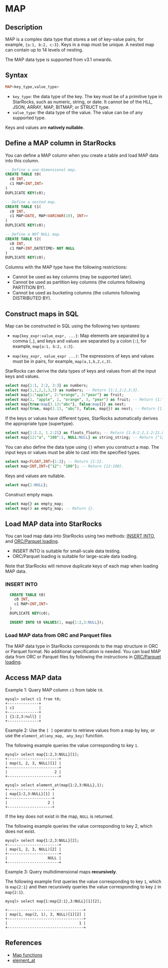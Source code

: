 # MAP

## Description

MAP is a complex data type that stores a set of key-value pairs, for example, `{a:1, b:2, c:3}`. Keys in a map must be unique. A nested map can contain up to 14 levels of nesting.

The MAP data type is supported from v3.1 onwards.

## Syntax

```Haskell
MAP<key_type,value_type>
```

- `key_type`: the data type of the key. The key must be of a primitive type in StarRocks, such as numeric, string, or date. It cannot be of the HLL, JSON, ARRAY, MAP, BITMAP, or STRUCT type.
- `value_type`: the data type of the value. The value can be of any supported type.

Keys and values are **natively nullable**.

## Define a MAP column in StarRocks

You can define a MAP column when you create a table and load MAP data into this column.

```SQL
-- Define a one-dimensional map.
CREATE TABLE t0(
  c0 INT,
  c1 MAP<INT,INT>
)
DUPLICATE KEY(c0);

-- Define a nested map.
CREATE TABLE t1(
  c0 INT,
  c1 MAP<DATE, MAP<VARCHAR(10), INT>>
)
DUPLICATE KEY(c0);

-- Define a NOT NULL map.
CREATE TABLE t2(
  c0 INT,
  c1 MAP<INT,DATETIME> NOT NULL
)
DUPLICATE KEY(c0);
```

Columns with the MAP type have the following restrictions:

- Cannot be used as key columns (may be supported later).
- Cannot be used as partition key columns (the columns following PARTITION BY).
- Cannot be used as bucketing columns (the columns following DISTRIBUTED BY).

## Construct maps in SQL

Map can be constructed in SQL using the following two syntaxes:

- `map{key_expr:value_expr, ...}`: Map elements are separated by a comma (`,`), and keys and values are separated by a colon (`:`), for example, `map{a:1, b:2, c:3}`.

- `map(key_expr, value_expr ...)`: The expressions of keys and values must be in pairs, for example, `map(a,1,b,2,c,3)`.

StarRocks can derive the data types of keys and values from all the input keys and values.

```SQL
select map{1:1, 2:2, 3:3} as numbers;
select map(1,1,2,2,3,3) as numbers; -- Return {1:1,2:2,3:3}.
select map{1:"apple", 2:"orange", 3:"pear"} as fruit;
select map(1, "apple", 2, "orange", 3, "pear") as fruit; -- Return {1:"apple",2:"orange",3:"pear"}.
select map{true:map{3.13:"abc"}, false:map{}} as nest;
select map(true, map(3.13, "abc"), false, map{}) as nest; -- Return {1:{3.13:"abc"},0:{}}.
```

If the keys or values have different types, StarRocks automatically derives the appropriate type (supertype).

```SQL
select map{1:2.2, 1.2:21} as floats_floats; -- Return {1.0:2.2,1.2:21.0}.
select map{12:"a", "100":1, NULL:NULL} as string_string; -- Return {"12":"a","100":"1",null:null}.
```

You can also define the data type using `{}` when you construct a map. The input keys or values must be able to cast into the specified types.

```SQL
select map<FLOAT,INT>{1:2}; -- Return {1:2}.
select map<INT,INT>{"12": "100"}; -- Return {12:100}.
```

Keys and values are nullable.

```SQL
select map{1:NULL};
```

Construct empty maps.

```SQL
select map{} as empty_map;
select map() as empty_map; -- Return {}.
```

## Load MAP data into StarRocks

You can load map data into StarRocks using two methods: [INSERT INTO](../../../loading/InsertInto.md), and [ORC/Parquet loading](../../../loading/BrokerLoad.md).

- INSERT INTO is suitable for small-scale data testing.
- ORC/Parquet loading is suitable for large-scale data loading.

Note that StarRocks will remove duplicate keys of each map when loading MAP data.

### INSERT INTO

```SQL
  CREATE TABLE t0(
    c0 INT,
    c1 MAP<INT,INT>
  )
  DUPLICATE KEY(c0);

  INSERT INTO t0 VALUES(1, map{1:2,3:NULL});
```

### Load MAP data from ORC and Parquet files

The MAP data type in StarRocks corresponds to the map structure in ORC or Parquet format. No additional specification is needed. You can load MAP data from ORC or Parquet files by following the instructions in [ORC/Parquet loading](../../../loading/BrokerLoad.md).

## Access MAP data

Example 1: Query MAP column `c1` from table `t0`.

```Plain Text
mysql> select c1 from t0;
+--------------+
| c1           |
+--------------+
| {1:2,3:null} |
+--------------+
```

Example 2: Use the `[ ]` operator to retrieve values from a map by key, or use the `element_at(any_map, any_key)` function.

The following example queries the value corresponding to key `1`.

```Plain Text
mysql> select map{1:2,3:NULL}[1];
+-----------------------+
| map(1, 2, 3, NULL)[1] |
+-----------------------+
|                     2 |
+-----------------------+

mysql> select element_at(map{1:2,3:NULL},1);
+--------------------+
| map{1:2,3:NULL}[1] |
+--------------------+
|                  2 |
+--------------------+
```

If the key does not exist in the map, `NULL` is returned.

The following example queries the value corresponding to key 2, which does not exist.

```Plain Text
mysql> select map{1:2,3:NULL}[2];
+-----------------------+
| map(1, 2, 3, NULL)[2] |
+-----------------------+
|                  NULL |
+-----------------------+
```

Example 3: Query multidimensional maps **recursively**.

The following example first queries the value corresponding to key `1`, which is `map{2:1}` and then recursively queries the value corresponding to key `2` in `map{2:1}`.

```Plain Text
mysql> select map{1:map{2:1},3:NULL}[1][2];

+----------------------------------+
| map(1, map(2, 1), 3, NULL)[1][2] |
+----------------------------------+
|                                1 |
+----------------------------------+
```

## References

- [Map functions](../../sql-functions/map-functions/map_values.md)
- [element_at](../../sql-functions/array-functions/element_at.md)
